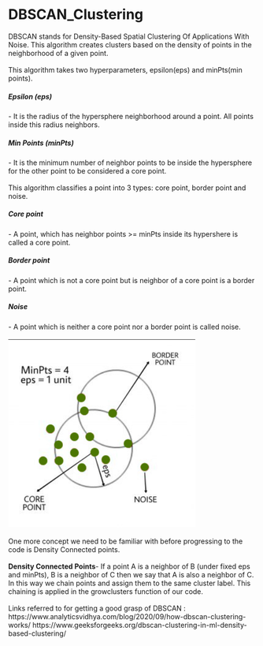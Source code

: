 # DBSCAN_Clustering
DBSCAN stands for Density-Based Spatial Clustering Of Applications With Noise. This algorithm creates clusters based on the density of points in the neighborhood of a given point.
<br>
<br>
This algorithm takes two hyperparameters, epsilon(eps) and minPts(min points). 
<br>
<h5>Epsilon (eps)</h5>- It is the radius of the hypersphere neighborhood around a point. All points inside this radius neighbors.
<br>
<h5>Min Points (minPts)</h5>- It is the minimum number of neighbor points to be inside the hypersphere for the other point to be considered a core point.
<br>
<br>
This algorithm classifies a point into 3 types: core point, border point and noise. 
<br>
<h5>Core point</h5>- A point, which has neighbor points >= minPts inside its hypershere is called a core point.
<br>
<h5>Border point</h5>- A point which is not a core point but is neighbor of a core point is a border point.
<br>
<h5>Noise</h5>- A point which is neither a core point nor a border point is called noise.
<br>
<br>
<img src="Point.png">
<br>
<br>
One more concept we need to be familiar with before progressing to the code is Density Connected points.
<br>
<br>
<b>Density Connected Points</b>- If a point A is a neighbor of B (under fixed eps and minPts), B is a neighbor of C then we say that A is also a neighbor of C. In this way we chain points and assign them to the same cluster label. This chaining is applied in the growclusters function of our code.
<br>
<br>
Links referred to for getting a good grasp of DBSCAN : https://www.analyticsvidhya.com/blog/2020/09/how-dbscan-clustering-works/   https://www.geeksforgeeks.org/dbscan-clustering-in-ml-density-based-clustering/

